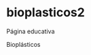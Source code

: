 # bioplasticos2
Página educativa
<html>
<head> Bioplásticos </head>
<title> Bioplástico </title>
<body>


</body>
</html
